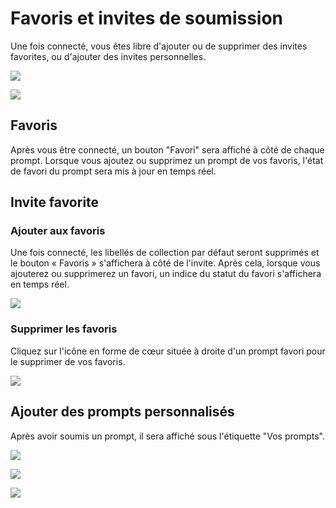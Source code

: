 # Favoris et invites de soumission

Une fois connecté, vous êtes libre d'ajouter ou de supprimer des invites favorites, ou d'ajouter des invites personnelles.

![](https://img.newzone.top/2023-06-05-13-51-23.png?imageMogr2/format/webp/thumbnail/500x)

![](https://img.newzone.top/2023-06-05-13-53-20.png?imageMogr2/format/webp)

## Favoris

Après vous être connecté, un bouton "Favori" sera affiché à côté de chaque prompt. Lorsque vous ajoutez ou supprimez un prompt de vos favoris, l'état de favori du prompt sera mis à jour en temps réel.

## Invite favorite

### Ajouter aux favoris

Une fois connecté, les libellés de collection par défaut seront supprimés et le bouton « Favoris » s'affichera à côté de l'invite. Après cela, lorsque vous ajouterez ou supprimerez un favori, un indice du statut du favori s'affichera en temps réel.

![](https://img.newzone.top/2023-06-05-13-56-01.png?imageMogr2/format/webp/thumbnail/500x)

### Supprimer les favoris

Cliquez sur l'icône en forme de cœur située à droite d'un prompt favori pour le supprimer de vos favoris.

![](https://img.newzone.top/2023-06-05-13-57-27.png?imageMogr2/format/webp/thumbnail/500x)

## Ajouter des prompts personnalisés

Après avoir soumis un prompt, il sera affiché sous l'étiquette "Vos prompts".

![](https://img.newzone.top/2023-06-05-13-58-16.png?imageMogr2/format/webp/thumbnail/500x)

![](https://img.newzone.top/2023-06-05-14-06-09.png?imageMogr2/format/webp)

![](https://img.newzone.top/2023-06-05-14-08-52.png?imageMogr2/format/webp/thumbnail/500x)
